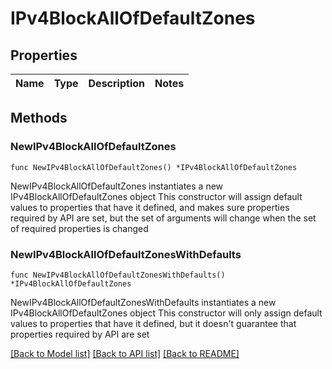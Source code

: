 # IPv4BlockAllOfDefaultZones

## Properties

Name | Type | Description | Notes
------------ | ------------- | ------------- | -------------

## Methods

### NewIPv4BlockAllOfDefaultZones

`func NewIPv4BlockAllOfDefaultZones() *IPv4BlockAllOfDefaultZones`

NewIPv4BlockAllOfDefaultZones instantiates a new IPv4BlockAllOfDefaultZones object
This constructor will assign default values to properties that have it defined,
and makes sure properties required by API are set, but the set of arguments
will change when the set of required properties is changed

### NewIPv4BlockAllOfDefaultZonesWithDefaults

`func NewIPv4BlockAllOfDefaultZonesWithDefaults() *IPv4BlockAllOfDefaultZones`

NewIPv4BlockAllOfDefaultZonesWithDefaults instantiates a new IPv4BlockAllOfDefaultZones object
This constructor will only assign default values to properties that have it defined,
but it doesn't guarantee that properties required by API are set


[[Back to Model list]](../README.md#documentation-for-models) [[Back to API list]](../README.md#documentation-for-api-endpoints) [[Back to README]](../README.md)


